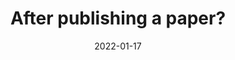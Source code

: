 ---
title: 'After publishing a paper?'
date: 2022-01-17
permalink: /posts/2022/01/how-regis-med-tech/
tags:
  - Industry
  - In English
  - Under Construction
---